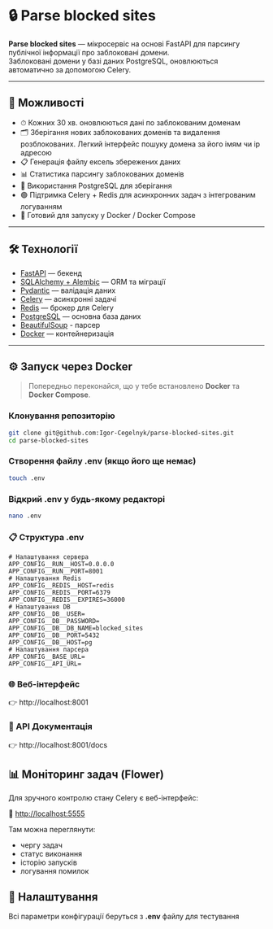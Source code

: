 # 🔒️ Parse blocked sites

**Parse blocked sites** — мікросервіс на основі FastAPI для парсингу публічної інформації про заблоковані домени.  
Заблоковані домени у базі даних PostgreSQL, оновлюються автоматично за допомогою Celery.

---

## 🚀 Можливості
- ⏱ Кожних 30 хв. оновлюються дані по заблокованим доменам
- 🗂 Зберігання нових заблокованих доменів та видалення розблокованих. Легкий інтерфейс пошуку домена за його імям чи ip адресою
- 📋 Генерація файлу ексель збережених даних
- 📊 Статистика парсингу заблокованих доменів
- 🐘 Використання PostgreSQL для зберігання  
- 🟢 Підтримка Celery + Redis для асинхронних задач з інтегрованим логуванням 
- 🐳 Готовий для запуску у Docker / Docker Compose  

---

## 🛠️ Технології
- [FastAPI](https://fastapi.tiangolo.com/) — бекенд  
- [SQLAlchemy + Alembic](https://www.sqlalchemy.org/) — ORM та міграції  
- [Pydantic](https://docs.pydantic.dev/) — валідація даних  
- [Celery](https://docs.celeryq.dev/) — асинхронні задачі  
- [Redis](https://redis.io/) — брокер для Celery  
- [PostgreSQL](https://www.postgresql.org/) — основна база даних 
- [BeautifulSoup](https://www.crummy.com/software/BeautifulSoup/) - парсер
- [Docker](https://www.docker.com/) — контейнеризація  

---

## ⚙️ Запуск через Docker
> Попередньо переконайся, що у тебе встановлено **Docker** та **Docker Compose**.

### Клонування репозиторію
```bash
git clone git@github.com:Igor-Cegelnyk/parse-blocked-sites.git
cd parse-blocked-sites
```

### Створення файлу .env (якщо його ще немає)
```bash
touch .env
```

### Відкрий .env у будь-якому редакторі
```bash
nano .env 
```

### 📋 Структура .env

```angular2html
# Налаштування сервера
APP_CONFIG__RUN__HOST=0.0.0.0
APP_CONFIG__RUN__PORT=8001
# Налаштування Redis
APP_CONFIG__REDIS__HOST=redis
APP_CONFIG__REDIS__PORT=6379
APP_CONFIG__REDIS__EXPIRES=36000
# Налаштування DB
APP_CONFIG__DB__USER=
APP_CONFIG__DB__PASSWORD=
APP_CONFIG__DB__DB_NAME=blocked_sites
APP_CONFIG__DB__PORT=5432
APP_CONFIG__DB__HOST=pg
# Налаштування парсера
APP_CONFIG__BASE_URL=
APP_CONFIG__API_URL=
```

### 🌐 Веб-інтерфейс

👉 http://localhost:8001


### 📘 API Документація

👉 http://localhost:8001/docs

## 📊 Моніторинг задач (Flower)

Для зручного контролю стану Celery є веб-інтерфейс:  

📍 [http://localhost:5555](http://0.0.0.0:5555)  

Там можна переглянути:
- чергу задач  
- статус виконання  
- історію запусків  
- логування помилок  

## 🔑 Налаштування

Всі параметри конфігурації беруться з **.env** файлу для тестування

